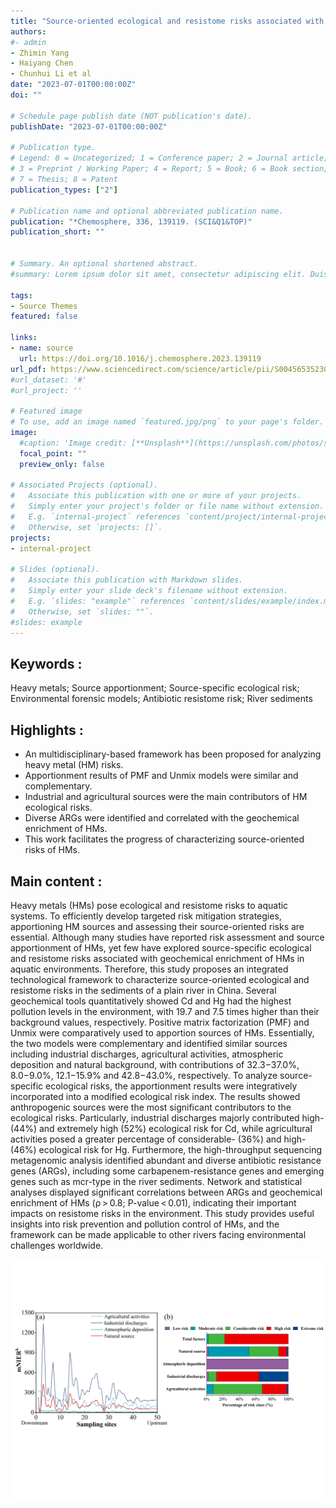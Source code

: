 ```yaml
---
title: "Source-oriented ecological and resistome risks associated with geochemical enrichment of heavy metals in river sediments"
authors:
#- admin
- Zhimin Yang
- Haiyang Chen 
- Chunhui Li et al
date: "2023-07-01T00:00:00Z"
doi: ""

# Schedule page publish date (NOT publication's date).
publishDate: "2023-07-01T00:00:00Z"

# Publication type.
# Legend: 0 = Uncategorized; 1 = Conference paper; 2 = Journal article;
# 3 = Preprint / Working Paper; 4 = Report; 5 = Book; 6 = Book section;
# 7 = Thesis; 8 = Patent
publication_types: ["2"]

# Publication name and optional abbreviated publication name.
publication: "*Chemosphere, 336, 139119. (SCI&Q1&TOP)"
publication_short: "" 


# Summary. An optional shortened abstract.
#summary: Lorem ipsum dolor sit amet, consectetur adipiscing elit. Duis posuere tellus ac convallis placerat. Proin tincidunt magna sed ex sollicitudin #condimentum.

tags:
- Source Themes
featured: false

links:
- name: source
  url: https://doi.org/10.1016/j.chemosphere.2023.139119
url_pdf: https://www.sciencedirect.com/science/article/pii/S0045653523013863/pdf
#url_dataset: '#'
#url_project: ''

# Featured image
# To use, add an image named `featured.jpg/png` to your page's folder. 
image:
  #caption: 'Image credit: [**Unsplash**](https://unsplash.com/photos/s9CC2SKySJM)'
  focal_point: ""
  preview_only: false

# Associated Projects (optional).
#   Associate this publication with one or more of your projects.
#   Simply enter your project's folder or file name without extension.
#   E.g. `internal-project` references `content/project/internal-project/index.md`.
#   Otherwise, set `projects: []`.
projects:
- internal-project

# Slides (optional).
#   Associate this publication with Markdown slides.
#   Simply enter your slide deck's filename without extension.
#   E.g. `slides: "example"` references `content/slides/example/index.md`.
#   Otherwise, set `slides: ""`.
#slides: example
---
```



## Keywords :
Heavy metals; Source apportionment; Source-specific ecological risk; Environmental forensic models; Antibiotic resistome risk; River sediments

## Highlights :
- An multidisciplinary-based framework has been proposed for analyzing heavy metal (HM) risks.
- Apportionment results of PMF and Unmix models were similar and complementary.
- Industrial and agricultural sources were the main contributors of HM ecological risks.
- Diverse ARGs were identified and correlated with the geochemical enrichment of HMs.
- This work facilitates the progress of characterizing source-oriented risks of HMs.


## Main content :
Heavy metals (HMs) pose ecological and resistome risks to aquatic systems. To efficiently develop targeted risk mitigation strategies, apportioning HM sources and assessing their source-oriented risks are essential. Although many studies have reported risk assessment and source apportionment of HMs, yet few have explored source-specific ecological and resistome risks associated with geochemical enrichment of HMs in aquatic environments. Therefore, this study proposes an integrated technological framework to characterize source-oriented ecological and resistome risks in the sediments of a plain river in China. Several geochemical tools quantitatively showed Cd and Hg had the highest pollution levels in the environment, with 19.7 and 7.5 times higher than their background values, respectively. Positive matrix factorization (PMF) and Unmix were comparatively used to apportion sources of HMs. Essentially, the two models were complementary and identified similar sources including industrial discharges, agricultural activities, atmospheric deposition and natural background, with contributions of 32.3−37.0%, 8.0−9.0%, 12.1−15.9% and 42.8−43.0%, respectively. To analyze source-specific ecological risks, the apportionment results were integratively incorporated into a modified ecological risk index. The results showed anthropogenic sources were the most significant contributors to the ecological risks. Particularly, industrial discharges majorly contributed high- (44%) and extremely high (52%) ecological risk for Cd, while agricultural activities posed a greater percentage of considerable- (36%) and high- (46%) ecological risk for Hg. Furthermore, the high-throughput sequencing metagenomic analysis identified abundant and diverse antibiotic resistance genes (ARGs), including some carbapenem-resistance genes and emerging genes such as mcr-type in the river sediments. Network and statistical analyses displayed significant correlations between ARGs and geochemical enrichment of HMs (ρ > 0.8; P-value < 0.01), indicating their important impacts on resistome risks in the environment. This study provides useful insights into risk prevention and pollution control of HMs, and the framework can be made applicable to other rivers facing environmental challenges worldwide.

![png](./index_1_0.png)

